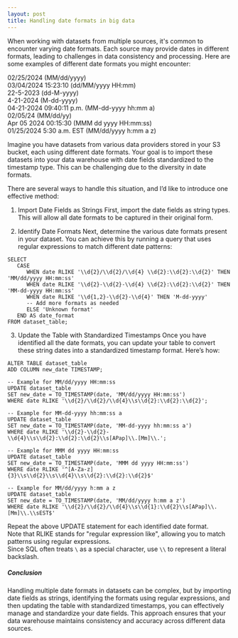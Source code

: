 ```yaml
---
layout: post
title: Handling date formats in big data
---
```


When working with datasets from multiple sources, it's common to encounter varying date formats. Each source may provide dates in different formats, leading to challenges in data consistency and processing. Here are some examples of different date formats you might encounter:

02/25/2024 (MM/dd/yyyy)  
03/04/2024 15:23:10 (dd/MM/yyyy HH:mm)  
22-5-2023 (dd-M-yyyy)  
4-21-2024 (M-dd-yyyy)  
04-21-2024 09:40:11 p.m. (MM-dd-yyyy hh:mm a)  
02/05/24 (MM/dd/yy)  
Apr 05 2024 00:15:30 (MMM dd yyyy HH:mm:ss)  
01/25/2024 5:30 a.m. EST (MM/dd/yyyy h:mm a z)  

Imagine you have datasets from various data providers stored in your S3 bucket, each using different date formats. Your goal is to import these datasets into your data warehouse with date fields standardized to the timestamp type. This can be challenging due to the diversity in date formats.

There are several ways to handle this situation, and I’d like to introduce one effective method:

1. Import Date Fields as Strings
First, import the date fields as string types. This will allow all date formats to be captured in their original form.

2. Identify Date Formats
Next, determine the various date formats present in your dataset. You can achieve this by running a query that uses regular expressions to match different date patterns:
```
SELECT
   CASE
      WHEN date RLIKE '\\d{2}/\\d{2}/\\d{4} \\d{2}:\\d{2}:\\d{2}' THEN 'MM/dd/yyyy HH:mm:ss'
      WHEN date RLIKE '\\d{2}-\\d{2}-\\d{4} \\d{2}:\\d{2}:\\d{2}' THEN 'MM-dd-yyyy HH:mm:ss'
      WHEN date RLIKE '\\d{1,2}-\\d{2}-\\d{4}' THEN 'M-dd-yyyy'
      -- Add more formats as needed
      ELSE 'Unknown format'
   END AS date_format
FROM dataset_table;
```

3. Update the Table with Standardized Timestamps
Once you have identified all the date formats, you can update your table to convert these string dates into a standardized timestamp format. Here’s how:  
```
ALTER TABLE dataset_table
ADD COLUMN new_date TIMESTAMP;  
```
```
-- Example for MM/dd/yyyy HH:mm:ss
UPDATE dataset_table
SET new_date = TO_TIMESTAMP(date, 'MM/dd/yyyy HH:mm:ss')
WHERE date RLIKE '\\d{2}/\\d{2}/\\d{4}\\s\\d{2}:\\d{2}:\\d{2}';  
```
```
-- Example for MM-dd-yyyy hh:mm:ss a
UPDATE dataset_table
SET new_date = TO_TIMESTAMP(date, 'MM-dd-yyyy hh:mm:ss a')
WHERE date RLIKE '\\d{2}-\\d{2}-\\d{4}\\s\\d{2}:\\d{2}:\\d{2}\\s[APap]\\.[Mm]\\.';  
```
```
-- Example for MMM dd yyyy HH:mm:ss
UPDATE dataset_table
SET new_date = TO_TIMESTAMP(date, 'MMM dd yyyy HH:mm:ss')
WHERE date RLIKE '^[A-Za-z]{3}\\s\\d{2}\\s\\d{4}\\s\\d{2}:\\d{2}:\\d{2}$'
```
```
-- Example for MM/dd/yyyy h:mm a z
UPDATE dataset_table
SET new_date = TO_TIMESTAMP(date, 'MM/dd/yyyy h:mm a z')
WHERE date RLIKE '\\d{2}/\\d{2}/\\d{4}\\s\\d{1}:\\d{2}\\s[APap]\\.[Mm]\\.\\sEST$'
```
Repeat the above UPDATE statement for each identified date format.  
Note that RLIKE stands for "regular expression like", allowing you to match patterns using regular expressions.  
Since SQL often treats `\` as a special character, use `\\` to represent a literal backslash.  

##### Conclusion
Handling multiple date formats in datasets can be complex, but by importing date fields as strings, identifying the formats using regular expressions, and then updating the table with standardized timestamps, you can effectively manage and standardize your date fields. This approach ensures that your data warehouse maintains consistency and accuracy across different data sources.

